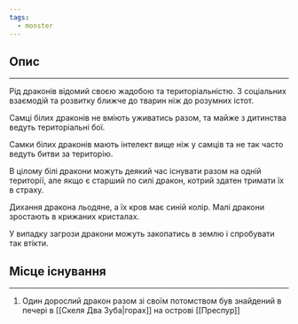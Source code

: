 ```yaml
---
tags:
  - monster
---
```

## Опис
---
Рід драконів відомий своєю жадобою та територіальністю. З соціальних взаємодій та розвитку ближче до тварин ніж до розумних істот.  

Самці білих драконів не вміють уживатись разом, та майже з дитинства ведуть територіальні бої.  

Самки білих драконів мають інтелект вище ніж у самців та не так часто ведуть битви за територію.  

В цілому білі дракони можуть деякий час існувати разом на одній території, але якщо є старший по силі дракон, котрий здатен тримати їх в страху.  

Дихання дракона льодяне, а їх кров має синій колір. Малі дракони зростають в крижаних кристалах.  

У випадку загрози дракони можуть закопатись в землю і спробувати так втікти.  

## Місце існування
---
1. Один дорослий дракон разом зі своїм потомством був знайдений в печері в [[Скеля Два Зуба|горах]] на острові [[Преспур]]
